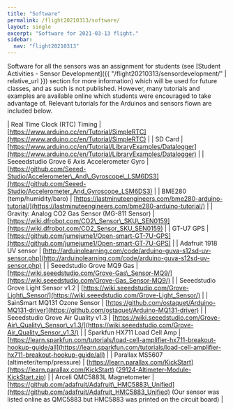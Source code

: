 ```yaml
---
title: "Software"
permalink: /flight20210313/software/
layout: single
excerpt: "Software for 2021-03-13 flight."
sidebar:
  nav: "flight20210313"
---
```


Software for all the sensors was an assignment for students (see [Student Activities - Sensor Development]({{ "/flight20210313/sensordevelopment/" | relative_url }}) section for more information) which will be used for future classes, and as such is not published. However, many tutorials and examples are available online which students were encouraged to take advantage of. Relevant tutorials for the Arduinos and sensors flown are included below.

| Real Time Clock (RTC) Timing                   | [https://www.arduino.cc/en/Tutorial/SimpleRTC](https://www.arduino.cc/en/Tutorial/SimpleRTC)                                                                                                                             |
| SD Card                                        | [https://www.arduino.cc/en/Tutorial/LibraryExamples/Datalogger](https://www.arduino.cc/en/Tutorial/LibraryExamples/Datalogger)                                                                                           |
| Seeeedstudio Grove 6 Axis Accelerometer Gyro   | [https://github.com/Seeed-Studio/Accelerometer\_And\_Gyroscope\_LSM6DS3](https://github.com/Seeed-Studio/Accelerometer_And_Gyroscope_LSM6DS3)                                                                            |
| BME280 (temp/humidity/baro)                    | [https://lastminuteengineers.com/bme280-arduino-tutorial/](https://lastminuteengineers.com/bme280-arduino-tutorial/)                                                                                                     |
| Gravity: Analog CO2 Gas Sensor (MG-811 Sensor) | [https://wiki.dfrobot.com/CO2\_Sensor\_SKU\_SEN0159](https://wiki.dfrobot.com/CO2_Sensor_SKU_SEN0159)                                                                                                                    |
| GT-U7 GPS                                      | [https://github.com/jumejume1/Open-smart-GT-7U-GPS](https://github.com/jumejume1/Open-smart-GT-7U-GPS)                                                                                                                   |
| Adafruit 1918 UV sensor                        | [http://arduinolearning.com/code/arduino-guva-s12sd-uv-sensor.php](http://arduinolearning.com/code/arduino-guva-s12sd-uv-sensor.php)                                                                                     |
| Seeedstudio Grove MQ9 Gas                      | [https://wiki.seeedstudio.com/Grove-Gas\_Sensor-MQ9/](https://wiki.seeedstudio.com/Grove-Gas_Sensor-MQ9/)                                                                                                                |
| Seeedstudio Grove Light Sensor v1.2            | [https://wiki.seeedstudio.com/Grove-Light\_Sensor/](https://wiki.seeedstudio.com/Grove-Light_Sensor/)                                                                                                                    |
| SainSmart MQ131 Ozone Sensor                   | [https://github.com/ostaquet/Arduino-MQ131-driver](https://github.com/ostaquet/Arduino-MQ131-driver)                                                                                                                     |
| Seeedstudio Grove Air Quality v1.3             | [https://wiki.seeedstudio.com/Grove-Air\_Quality\_Sensor\_v1.3/](https://wiki.seeedstudio.com/Grove-Air_Quality_Sensor_v1.3/)                                                                                            |
| Sparkfun HX711 Load Cell Amp                   | [https://learn.sparkfun.com/tutorials/load-cell-amplifier-hx711-breakout-hookup-guide/all](https://learn.sparkfun.com/tutorials/load-cell-amplifier-hx711-breakout-hookup-guide/all)                                     |
| Parallax MS5607 (altimeter/temp/pressure)      | [https://learn.parallax.com/KickStart](https://learn.parallax.com/KickStart) ([29124-Altimeter-Module-KickStart.zip](https://learn.parallax.com/sites/default/files/download/1283/29124-Altimeter-Module-KickStart.zip)) |
| Arceli QMC5883L Magnetometer                   | [https://github.com/adafruit/Adafruit\_HMC5883\_Unified](https://github.com/adafruit/Adafruit_HMC5883_Unified) (Our sensor was listed online as QMC5883 but HMC5883 was printed on the circuit board)                    |